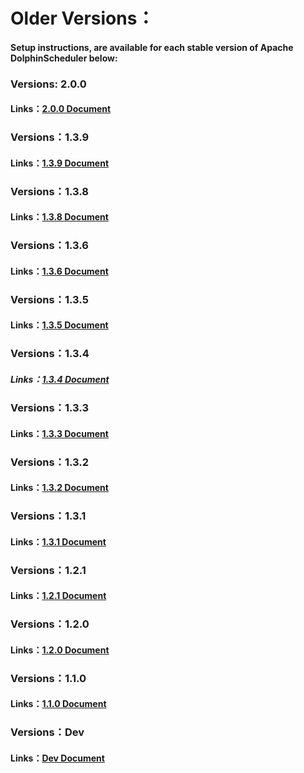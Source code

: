 # Older Versions：

#### Setup instructions,  are available for each stable version of Apache DolphinScheduler below:

### Versions: 2.0.0

#### Links：[2.0.0 Document](https://dolphinscheduler.apache.org/en-us/docs/2.0.0/user_doc/guide/quick-start.html)

### Versions：1.3.9

#### Links：[1.3.9 Document](https://dolphinscheduler.apache.org/en-us/docs/1.3.9/user_doc/quick-start.html)

### Versions：1.3.8

#### Links：[1.3.8 Document](https://dolphinscheduler.apache.org/en-us/docs/1.3.8/user_doc/quick-start.html)

### Versions：1.3.6

#### Links：[1.3.6 Document](https://dolphinscheduler.apache.org/en-us/docs/1.3.6/user_doc/quick-start.html)

### Versions：1.3.5

#### Links：[1.3.5 Document](https://dolphinscheduler.apache.org/en-us/docs/1.3.5/user_doc/quick-start.html)

### Versions：1.3.4

##### Links：[1.3.4 Document](https://dolphinscheduler.apache.org/en-us/docs/1.3.4/user_doc/quick-start.html)

### Versions：1.3.3

#### Links：[1.3.3 Document](https://dolphinscheduler.apache.org/en-us/docs/1.3.4/user_doc/quick-start.html)

### Versions：1.3.2

#### Links：[1.3.2 Document](https://dolphinscheduler.apache.org/en-us/docs/1.3.2/user_doc/quick-start.html)

### Versions：1.3.1

#### Links：[1.3.1 Document](https://dolphinscheduler.apache.org/en-us/docs/1.3.1/user_doc/quick-start.html)

### Versions：1.2.1

#### Links：[1.2.1 Document](https://dolphinscheduler.apache.org/en-us/docs/1.2.1/user_doc/quick-start.html)

### Versions：1.2.0

#### Links：[1.2.0 Document](https://dolphinscheduler.apache.org/en-us/docs/1.2.0/user_doc/quick-start.html)

### Versions：1.1.0

#### Links：[1.1.0 Document](https://dolphinscheduler.apache.org/en-us/docs/1.2.0/user_doc/quick-start.html)

### Versions：Dev

#### Links：[Dev Document](https://dolphinscheduler.apache.org/en-us/docs/dev/user_doc/guide/quick-start.html)
